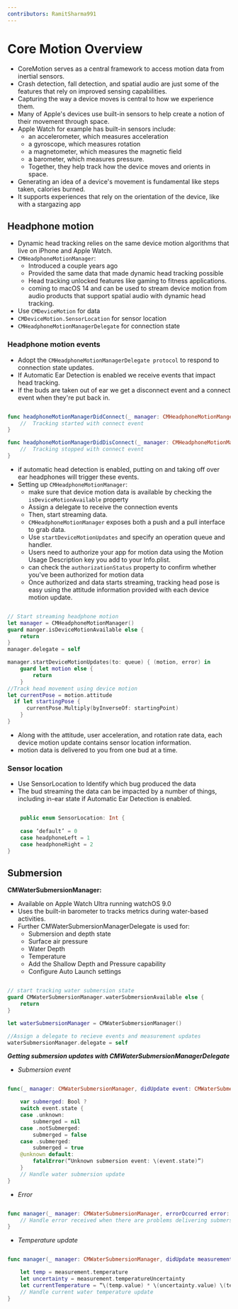 ```yaml
---
contributors: RamitSharma991
---
```


# Core Motion Overview 

* CoreMotion serves as a central framework to access motion data from inertial sensors.
* Crash detection, fall detection, and spatial audio are just some of the features that rely on improved sensing capabilities.
* Capturing the way a device moves is central to how we experience them. 
* Many of Apple's devices use built-in sensors to help create a notion of their movement through space.
* Apple Watch for example has built-in sensors include: 
  * an accelerometer, which measures acceleration 
  * a gyroscope, which measures rotation
  * a magnetometer, which measures the magnetic field
  * a barometer, which measures pressure. 
  * Together, they help track how the device moves and orients in space.
* Generating an idea of a device's movement is fundamental like steps taken, calories burned.
* It supports experiences that rely on the orientation of the device, like with a stargazing app

## Headphone motion

* Dynamic head tracking relies on the same device motion algorithms that live on iPhone and Apple Watch.
* `CMHeadphoneMotionManager`:
   * Introduced a couple years ago
   * Provided the same data that made dynamic head tracking possible 
   * Head tracking unlocked features like gaming to fitness applications.
   * coming to macOS 14 and can be used to stream device motion from audio products that support spatial audio with dynamic head tracking.
* Use `CMDeviceMotion` for data
* `CMDeviceMotion.SensorLocation` for sensor location
* `CMHeadphoneMotionManagerDelegate` for connection state

### Headphone motion events 

- Adopt the `CMHeadphoneMotionManagerDelegate protocol` to respond to connection state updates. 
- If Automatic Ear Detection is enabled we receive events that impact head tracking.
- If the buds are taken out of ear we get a disconnect event and a connect event when they're put back in.

```swift

func headphoneMotionManagerDidConnect(_ manager: CMHeadphoneMotionManger) {
	//	Tracking started with connect event
}

func headphoneMotionManagerDidDisConnect(_ manager: CMHeadphoneMotionManger) {
	//	Tracking stopped with connect event
}

```

- if automatic head detection is enabled, putting on and taking off over ear headphones will trigger these events.
- Setting up `CMHeadphoneMotionManager`: 
    - make sure that device motion data is available by checking the `isDeviceMotionAvailable` property
    - Assign a delegate to receive the connection events
    - Then, start streaming data. 
    - `CMHeadphoneMotionManager` exposes both a push and a pull interface to grab data.
    - Use `startDeviceMotionUpdates` and specify an operation queue and handler.
    - Users need to authorize your app for motion data using the Motion Usage Description key you add to your Info.plist. 
    - can check the `authorizationStatus` property to confirm whether you've been authorized for motion data
    - Once authorized and data starts streaming, tracking head pose is easy using the attitude information provided with each device motion update. 

```swift

// Start streaming headphone motion
let manager = CMHeadphoneMotionManager()
guard manger.isDeviceMotionAvailable else {
	return
}
manager.delegate = self

manager.startDeviceMotionUpdates(to: queue) { (motion, error) in
	guard let motion else {
		return
	}
//Track head movement using device motion
let currentPose = motion.attitude
  if let startingPose {
	  currentPose.Multiply(byInverseOf: startingPoint)
	}
}

```

- Along with the attitude, user acceleration, and rotation rate data, each device motion update contains sensor location information.
- motion data is delivered to you from one bud at a time. 

### Sensor location
- Use SensorLocation to Identify which bug produced the data 
- The bud streaming the data can be impacted by a number of things, including in-ear state if Automatic Ear Detection is enabled. 

```swift

	public enum SensorLocation: Int {
	
	case ‘default’ = 0
	case headphoneLeft = 1
	case headphoneRight = 2
}

```
## Submersion

**CMWaterSubmersionManager:**

- Available on Apple Watch Ultra running watchOS 9.0
- Uses the built-in barometer to tracks metrics during water-based activities.
- Further CMWaterSubmersionManagerDelegate is used for:
  - Submersion and depth state
  - Surface air pressure
  - Water Depth
  - Temperature 
  - Add the Shallow Depth and Pressure capability 
  - Configure Auto Launch settings

```swift

// start tracking water submersion state
guard CMWaterSubmersionManager.waterSubmersionAvailable else {
	return
}

let waterSubmersionManager = CMWaterSubmersionManager()

//Assign a delegate to recieve events and measurement updates
waterSubmersionManager.delegate = self 

```

***Getting submersion updates with CMWaterSubmersionManagerDelegate***

- *Submersion event*

```swift

func(_ manager: CMWaterSubmersionManager, didUpdate event: CMWaterSubmersionEvent) {

	var submerged: Bool ?
	switch event.state {
	case .unknown:
		submerged = nil
	case .notSubmerged:
		submerged = false
	case .submerged:
		submerged = true
	@unknown default:
		fatalError(“Unknown submersion event: \(event.state)”)
	}
	// Handle water submersion update
}

```
- *Error*

```swift

func manager(_ manager: CMWaterSubmersionManager, errorOccurred error: Error) {
	// Handle error received when there are problems delivering submersion updates
}

```
- *Temperature update*

```swift

func manager(_ manager: CMWaterSubmersionManager, didUpdate measurement: CMWaterTemperature) {

	let temp = measurement.temperature
	let uncertainty = measurement.temperatureUncertainty
	let currentTemperature = “\(temp.value) * \(uncertainty.value) \(temp.unit)” 
	// Handle current water temperature update
}

```
